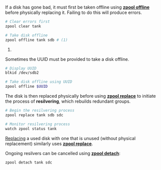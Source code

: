 If a disk has gone bad, it must first be taken offline using [**zpool offline**](https://openzfs.github.io/openzfs-docs/man/8/zpool-offline.8.html) before physically replacing it.
Failing to do this will produce errors.


```sh
# Clear errors first
zpool clear tank

# Take disk offline
zpool offline tank sdb # (1)
```

1. 
Sometimes the UUID must be provided to take a disk offline.
```sh
# Display UUID
blkid /dev/sdb2

# Take disk offline using UUID
zpool offline $UUID
```

The disk is then replaced physically before using [**zpool replace**](https://openzfs.github.io/openzfs-docs/man/8/zpool-replace.8.html) to initiate the process of **resilvering**, which rebuilds redundant groups.

```sh
# Begin the resilvering process
zpool replace tank sdb sdc

# Monitor resilvering process
watch zpool status tank
```

[Replacing](https://docs.oracle.com/cd/E19253-01/819-5461/gazgd/index.html) a used disk with one that is unused (without physical replacement) similarly uses [**zpool replace**](https://openzfs.github.io/openzfs-docs/man/8/zpool-replace.8.html).

Ongoing resilvers can be cancelled using [**zpool detach**](https://openzfs.github.io/openzfs-docs/man/8/zpool-detach.8.html):

```sh
zpool detach tank sdc
```

